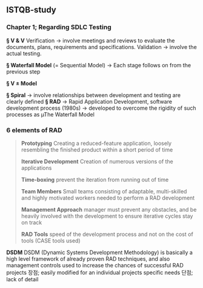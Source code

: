 ## ISTQB-study
### Chapter 1; Regarding SDLC Testing

**§ V & V**
Verification -> involve meetings and reviews to evaluate the documents, plans, requirements and specifications.
Validation -> involve the actual testing.

**§ Waterfall Model**
(= Sequential Model) 
-> Each stage follows on from the previous step

**§ V ± Model**

**§ Spiral**
-> involve relationships between development and testing are clearly defined
**§ RAD**
-> Rapid Application Development, software development process (1980s)
-> developed to overcome the rigidity of such processes as µThe Waterfall Model

### 6 elements of RAD

>**Prototyping**
Creating a reduced-feature application, loosely resembling the finished product within a short period of time
>
>**Iterative Development**
Creation of numerous versions of the applications
>
>**Time-boxing**
prevent the iteration from running out of time
>
>**Team Members**
Small teams consisting of adaptable, multi-skilled and highly motivated workers needed to perform a RAD development
>
>**Management Approach**
manager must prevent any obstacles, and be heavily involved with the development to ensure iterative cycles stay on track
>
>**RAD Tools**
 speed of the development process and not on the cost of tools (CASE tools used)

**DSDM**
DSDM (Dynamic Systems Development Methodology) is basically a high level framework of already
proven RAD techniques, and also management controls used to increase the chances of
successful RAD projects
장점; easily modified for an individual projects specific needs 
단점; lack of detail
